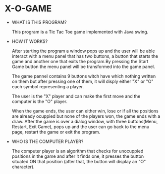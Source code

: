 # X-O-GAME
* WHAT IS THIS PROGRAM?
 
   This program is a Tic Tac Toe game implemented with Java swing.
 
* HOW IT WORKS?
 
    After starting the program a window pops up and the user will be able interact with a menu panel that has two buttons, a button that starts the game and another one   that exits the program.By pressing the Start Game button the menu panel will be transformed into the game panel.
 
   The game pannel contains 9 buttons witch have which nothing written on them but after pressing one of them, it will disply either "X" or "O" each symbol representing   a player.
 
   The user is the "X" player and can make the first move and the computer is the "O" player.
 
   When the game ends, the user can either win, lose or if all the positions are already ocuppied but none of the players won, the game ends with a draw. After the game   is over a dialog window, with three buttons(Menu, Restart, Exit Game), pops up and the user can go back to the menu page, restart the game or exit the program.
 
 
* WHO IS THE COMPUTER PLAYER?
 
    The computer player is an algorithm that checks for unocuppied positions in the game and after it finds one, it presses the button situated ON that position (after     that, the button will display an "O" character).
